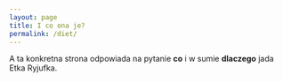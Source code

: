 ```yaml
---
layout: page
title: I co ona je?
permalink: /diet/
---
```


A ta konkretna strona odpowiada na pytanie __co__ i w sumie __dlaczego__ jada Etka Ryjufka.
